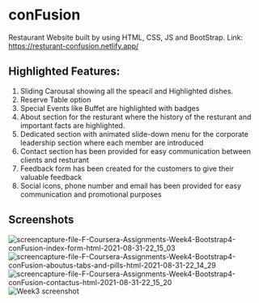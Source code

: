 # conFusion

Restaurant Website built by using HTML, CSS, JS and BootStrap.
Link: https://resturant-confusion.netlify.app/

## Highlighted Features:

1. Sliding Carousal showing all the speacil and Highlighted dishes.
2. Reserve Table option
3. Special Events like Buffet are highlighted with badges
4. About section for the resturant where the history of the resturant and important facts are highlighted.
5. Dedicated section with animated slide-down menu for the corporate leadership section where each member are introduced
6. Contact section has been provided for easy communication between clients and resturant
7. Feedback form has been created for the customers to give their valuable feedback
8. Social icons, phone number and email has been provided for easy communication and promotional purposes


## Screenshots
![screencapture-file-F-Coursera-Assignments-Week4-Bootstrap4-conFusion-index-form-html-2021-08-31-22_15_03](https://user-images.githubusercontent.com/39727166/131545496-ea4a6199-360e-4085-ab5c-ec1b22cdc0fd.png)
![screencapture-file-F-Coursera-Assignments-Week4-Bootstrap4-conFusion-aboutus-tabs-and-pills-html-2021-08-31-22_14_29](https://user-images.githubusercontent.com/39727166/131545523-341f9133-3da1-49eb-9e58-e0a1af9bfb70.png)
![screencapture-file-F-Coursera-Assignments-Week4-Bootstrap4-conFusion-contactus-html-2021-08-31-22_15_20](https://user-images.githubusercontent.com/39727166/131545539-dd12bbcd-c18e-4835-95d5-dc78bb00b3a6.png)
![Week3 screenshot](https://user-images.githubusercontent.com/39727166/131545562-604b396f-b644-4946-96ab-c596f7eafb31.png)


